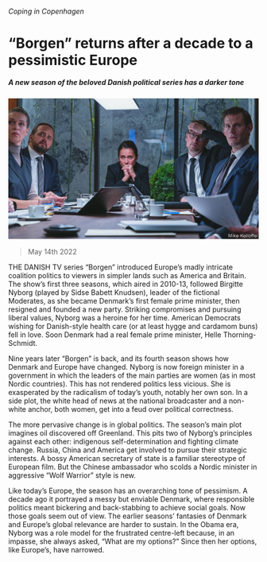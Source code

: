 ###### Coping in Copenhagen

# “Borgen” returns after a decade to a pessimistic Europe 

##### A new season of the beloved Danish political series has a darker tone 

![image](images/20220514_EUP002_0.jpg) 

> May 14th 2022 

THE DANISH TV series “Borgen” introduced Europe’s madly intricate coalition politics to viewers in simpler lands such as America and Britain. The show’s first three seasons, which aired in 2010-13, followed Birgitte Nyborg (played by Sidse Babett Knudsen), leader of the fictional Moderates, as she became Denmark’s first female prime minister, then resigned and founded a new party. Striking compromises and pursuing liberal values, Nyborg was a heroine for her time. American Democrats wishing for Danish-style health care (or at least hygge and cardamom buns) fell in love. Soon Denmark had a real female prime minister, Helle Thorning-Schmidt.

Nine years later “Borgen” is back, and its fourth season shows how Denmark and Europe have changed. Nyborg is now foreign minister in a government in which the leaders of the main parties are women (as in most Nordic countries). This has not rendered politics less vicious. She is exasperated by the radicalism of today’s youth, notably her own son. In a side plot, the white head of news at the national broadcaster and a non-white anchor, both women, get into a feud over political correctness.


The more pervasive change is in global politics. The season’s main plot imagines oil discovered off Greenland. This pits two of Nyborg’s principles against each other: indigenous self-determination and fighting climate change. Russia, China and America get involved to pursue their strategic interests. A bossy American secretary of state is a familiar stereotype of European film. But the Chinese ambassador who scolds a Nordic minister in aggressive “Wolf Warrior” style is new.

Like today’s Europe, the season has an overarching tone of pessimism. A decade ago it portrayed a messy but enviable Denmark, where responsible politics meant bickering and back-stabbing to achieve social goals. Now those goals seem out of view. The earlier seasons’ fantasies of Denmark and Europe’s global relevance are harder to sustain. In the Obama era, Nyborg was a role model for the frustrated centre-left because, in an impasse, she always asked, “What are my options?” Since then her options, like Europe’s, have narrowed.

